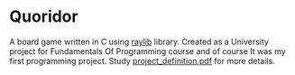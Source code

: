 # Quoridor
A board game written in C using [raylib](https://www.raylib.com) library. Created as a University project for Fundamentals Of Programming course and of course It was my first programming project. Study [project_definition.pdf](https://github.com/sajjadroudi/quoridor/blob/master/project_definition.pdf) for more details.
